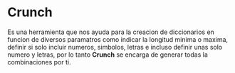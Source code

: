 # Crunch
Es una herramienta que nos ayuda para la creacion de diccionarios en funcion de diversos paramatros como indicar la longitud minima o maxima, definir si solo incluir numeros, simbolos, letras e incluso definir unas solo numero y letras, por lo tanto **Crunch** se encarga de generar todas la combinaciones por ti. 

